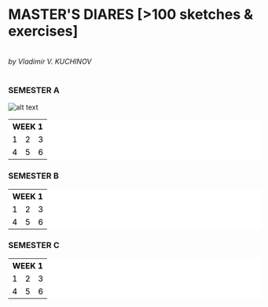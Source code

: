 <h1>MASTER'S DIARES [>100 sketches & exercises]</h1><br>
<i>by Vladimir V. KUCHINOV</i><br><br>


<h3>SEMESTER A</h3>


[fish]: https://raw.githubusercontent.com/vkuchinov/MasterDiares/master/SemesterA/WEEK1/There_Is_Always_A_Bigger_Fish/thumb.png "There Is Always A Bigger Fish"

![alt text][fish]

<table border="0" style="background-color:#FFFFFF;border-collapse:collapse;border:0px solid #FFCC00;color:#000000;width:516" cellpadding="0" cellspacing="0">
	<tr>
		<th colspan="3"><b>WEEK 1</b></td>
	</tr>
	<tr>
		<td>1</td>
		<td>2</td>
		<td>3</td>
	</tr>
	<tr>
		<td>4</td>
		<td>5</td>
		<td>6</td>
	</tr>
</table>

<h3>SEMESTER B</h3>

<table border="0" style="background-color:#FFFFFF;border-collapse:collapse;border:0px solid #FFCC00;color:#000000;width:516" cellpadding="0" cellspacing="0">
	<tr>
		<th colspan="3"><b>WEEK 1</b></td>
	</tr>
	<tr>
		<td>1</td>
		<td>2</td>
		<td>3</td>
	</tr>
	<tr>
		<td>4</td>
		<td>5</td>
		<td>6</td>
	</tr>
</table>

<h3>SEMESTER C</h3>

<table border="0" style="background-color:#FFFFFF;border-collapse:collapse;border:0px solid #FFCC00;color:#000000;width:516" cellpadding="0" cellspacing="0">
	<tr>
		<th colspan="3"><b>WEEK 1</b></td>
	</tr>
	<tr>
		<td>1</td>
		<td>2</td>
		<td>3</td>
	</tr>
	<tr>
		<td>4</td>
		<td>5</td>
		<td>6</td>
	</tr>
</table>
